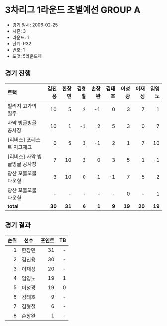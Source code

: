 # 3차리그 1라운드 조별예선 GROUP A

- 경기 일시: 2006-02-25
- 시즌: 3
- 라운드: 1
- 단계: R32
- 번호: 1
- 포맷: 5라운드제





## 경기 진행

| 트랙 | 김진용 | 한창민 | 김형철 | 손창완 | 김태호 | 이성광 | 이재성 | 임영노 |
|:---|---:|---:|---:|---:|---:|---:|---:|---:|
| 빌리지 고가의 질주 | 10 | 5 | 2 | -1 | 0 | 3 | 7 | 1 |
| 사막 빙글빙글 공사장 | 10 | 1 | -1 | 2 | 5 | 3 | 0 | 7 |
| [리버스] 포레스트 지그재그 | 0 | 5 | 3 | -1 | 2 | 1 | 7 | 10 |
| [리버스] 사막 빙글빙글 공사장 | 7 | 10 | 2 | 0 | 3 | 5 | 1 | -1 |
| 광산 꼬불꼬불 다운힐 | 3 | 10 | 0 | 1 | -1 | 7 | 5 | 2 |
| 광산 꼬불꼬불 다운힐 | - | - | - | - | - | 0 | - | 1 |
| __total__ | __30__ | __31__ | __6__ | __1__ | __9__ | __19__ | __20__ | __19__ |




## 경기 결과

| 순위 | 선수 | 포인트 | TB |
|---:|:---:|---:|---:|
| 1 | 한창민 | 31 | - |
| 2 | 김진용 | 30 | - |
| 3 | 이재성 | 20 | - |
| 4 | 임영노 | 19 | 1 |
| 5 | 이성광 | 19 | 0 |
| 6 | 김태호 | 9 | - |
| 7 | 김형철 | 6 | - |
| 8 | 손창완 | 1 | - |

